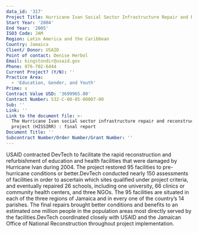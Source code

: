 ```yaml
---
data_id: '317'
Project Title: Hurricane Ivan Social Sector Infrastructure Repair and Reconstruction
Start Year: '2004'
End Year: '2005'
ISO3 Code: JAM
Region: Latin America and the Caribbean
Country: Jamaica
Client/ Donor: USAID
Point of contact: Denise Herbol
Email: kingstondir@usaid.gov
Phone: 876-702-6444
Current Project? (Y/N): ''
Practice Area:
  - 'Education, Gender, and Youth'
Prime: x
Contract Value USD: '3699965.00'
Contract Number: 532-C-00-05-00007-00
Sub: ''
Link: ''
Link to the document file: >-
  The Hurricane Ivan social sector infrastructure repair and reconstruction
  project (HISSIRR) : final report
Document Title: ''
Subcontract Number/Order Number/Grant Number: ''
---
```

USAID contracted DevTech to facilitate the rapid reconstruction and refurbishment of education and health facilities that were damaged by Hurricane Ivan during 2004. The project restored 95 facilities to pre-hurricane conditions or better.DevTech conducted nearly 150 assessments of facilities in order to ascertain which sites qualified under project criteria, and eventually repaired 26 schools, including one university, 66 clinics or community health centers, and three NGOs. The 95 facilities are situated in each of the three regions of Jamaica and in every one of the country’s 14 parishes. The final repairs brought better conditions and benefits to an estimated one million people in the population areas most directly served by the facilities.DevTech coordinated closely with USAID and the Jamaican Office of National Reconstruction throughout project implementation.
